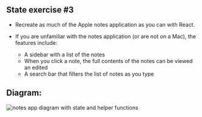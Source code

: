 ## State exercise #3

- Recreate as much of the Apple notes application as you can with React.

- If you are unfamiliar with the notes application (or are not on a Mac), the features include:

    - A sidebar with a list of the notes
    - When you click a note, the full contents of the notes can be viewed an edited
    - A search bar that filters the list of notes as you type

 ## Diagram:

 ![notes app diagram with state and helper functions](https://user-images.githubusercontent.com/55462764/73869979-43f91100-4819-11ea-8475-6118cbcb90d6.png)
   